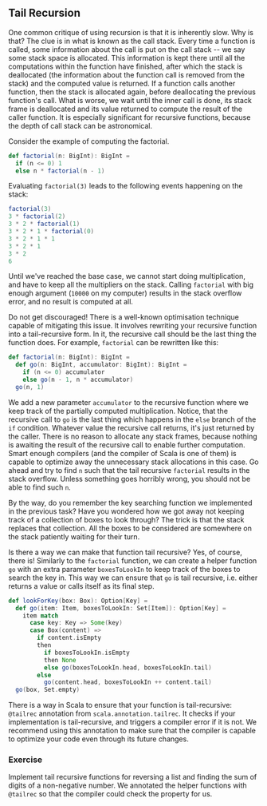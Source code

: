 ## Tail Recursion 

One common critique of using recursion is that it is inherently slow. 
Why is that?
The clue is in what is known as the call stack. 
Every time a function is called, some information about the call is put on the call stack -- we say some stack space is 
allocated. 
This information is kept there until all the computations within the function have finished, after which the stack is 
deallocated (the information about the function call is removed from the stack) and the computed value is returned. 
If a function calls another function, then the stack is allocated again, before deallocating the previous function's call. What is worse, we wait until the inner call is done, its stack frame is deallocated and its value returned to compute 
the result of the caller function.
It is especially significant for recursive functions, because the depth of call stack can be astronomical. 

Consider the example of computing the factorial.

```scala 3
def factorial(n: BigInt): BigInt =
  if (n <= 0) 1
  else n * factorial(n - 1)
```

Evaluating `factorial(3)` leads to the following events happening on the stack: 

```scala 3
factorial(3)
3 * factorial(2)
3 * 2 * factorial(1)
3 * 2 * 1 * factorial(0)
3 * 2 * 1 * 1 
3 * 2 * 1 
3 * 2 
6
```

Until we've reached the base case, we cannot start doing multiplication, and have to keep all the multipliers on the stack.
Calling `factorial` with big enough argument (`10000` on my computer) results in the stack overflow error, and no 
result is computed at all. 

Do not get discouraged! 
There is a well-known optimisation technique capable of mitigating this issue. 
It involves rewriting your recursive function into a tail-recursive form. 
In it, the recursive call should be the last thing the function does. 
For example, `factorial` can be rewritten like this: 

```scala 3
def factorial(n: BigInt): BigInt = 
  def go(n: BigInt, accumulator: BigInt): BigInt =
    if (n <= 0) accumulator
    else go(n - 1, n * accumulator)
  go(n, 1)
```

We add a new parameter `accumulator` to the recursive function where we keep track of the partially computed 
multiplication.
Notice, that the recursive call to `go` is the last thing which happens in the `else` branch of the `if` condition. 
Whatever value the recursive call returns, it's just returned by the caller. 
There is no reason to allocate any stack frames, because nothing is awaiting the result of the recursive call to enable
further computation. 
Smart enough compilers (and the compiler of Scala is one of them) is capable to optimize away the unnecessary stack 
allocations in this case. 
Go ahead and try to find `n` such that the tail recursive `factorial` results in the stack overflow. 
Unless something goes horribly wrong, you should not be able to find such `n`. 

By the way, do you remember the key searching function we implemented in the previous task?
Have you wondered how we got away not keeping track of a collection of boxes to look through?
The trick is that the stack replaces that collection. 
All the boxes to be considered are somewhere on the stack patiently waiting for their turn. 

Is there a way we can make that function tail recursive? 
Yes, of course, there is! 
Similarly to the `factorial` function, we can create a helper function `go` with an extra parameter `boxesToLookIn`
to keep track of the boxes to search the key in.
This way we can ensure that `go` is tail recursive, i.e. either returns a value or calls itself as its final step. 

```scala 3
def lookForKey(box: Box): Option[Key] =
  def go(item: Item, boxesToLookIn: Set[Item]): Option[Key] =
    item match
      case key: Key => Some(key)
      case Box(content) =>
        if content.isEmpty
        then
          if boxesToLookIn.isEmpty
          then None
          else go(boxesToLookIn.head, boxesToLookIn.tail)
        else
          go(content.head, boxesToLookIn ++ content.tail)
  go(box, Set.empty)
```

There is a way in Scala to ensure that your function is tail-recursive: `@tailrec` annotation from `scala.annotation.tailrec`. 
It checks if your implementation is tail-recursive, and triggers a compiler error if it is not. 
We recommend using this annotation to make sure that the compiler is capable to optimize your code even through its
future changes.

### Exercise 

Implement tail recursive functions for reversing a list and finding the sum of digits of a non-negative number. 
We annotated the helper functions with `@tailrec` so that the compiler could check the property for us.  
